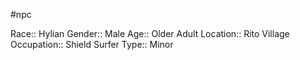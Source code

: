 #npc 

Race:: Hylian
Gender:: Male
Age:: Older Adult
Location:: Rito Village
Occupation:: Shield Surfer
Type:: Minor
